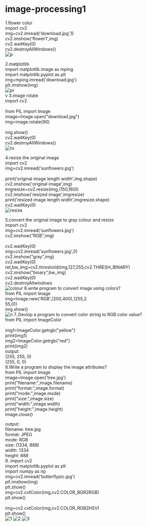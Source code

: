 # image-processing1
1.flower colur<br>
import cv2<br>
img=cv2.imread('download.jpg',1)<br>
cv2.imshow('flower1',img)<br>
cv2.waitKey(0)<br>
cv2.destroyAllWindows()<br>
![p](https://user-images.githubusercontent.com/98145915/174048358-3e71801e-8c8a-4321-b19c-7a9d312001a6.png)

2.matplotlib<br>
import matplotlib.image as mping<br>
import matplotlib.pyplot as plt<br>
img=mping.imread('download.jpg')<br>
plt.imshow(img)<br>
![pr](https://user-images.githubusercontent.com/98145915/174048578-8c840dce-ce42-4bb0-8f1b-7d8df3382da4.png)<br>
v
 3.image rotate<br>
 import cv2<br><br>
from PIL import Image<br>
image=Image.open("download.jpg")<br>
img=image.rotate(90)<br><br>
img.show()<br>
cv2.waitKey(0)<br>
cv2.destroyAllWindows()<br>
![ro](https://user-images.githubusercontent.com/98145915/174048841-ed88c70c-f9d8-4203-aa47-9d43b7a1bf50.png)<br>

4.resize the original image<br>
import cv2<br>
img=cv2.imread('sunflowers.jpg')<br><br>
print('original image length width',img.shape)<br>
cv2.imshow('original image',img)<br>
imgresize=cv2.resize(img,(150,160))<br>
cv2.imshow('resized image',imgresize)<br>
print('resized image length width',imgresize.shape)<br>
cv2.waitKey(0)<br>
![resize](https://user-images.githubusercontent.com/98145915/174047204-98560a67-dda4-446f-9164-d69fbccc2c59.png)


5.convert the original image to gray colour and resize<br>
import cv2<br>
img=cv2.imread('sunflowers.jpg')<br>
cv2.imshow("RGB",img)<br><br>
cv2.waitKey(0)<br>
img=cv2.imread('sunflowers.jpg',0)<br>
cv2.imshow("gray",img)<br>
cv2.waitKey(0)<br>
ret,bw_img=cv2.threshold(img,127,255,cv2.THRESH_BINARY)<br>
cv2.imshow("binary",bw_img)<br>
cv2.waitKey(0)<br>
cv2.destroyAllwindows<br>
![colour](https://user-images.githubusercontent.com/98145915/174048007-5635afdd-b8a8-4a1a-8284-2fdc17eab4ed.png)
6.write program to convert image using colors?<br>
from PIL import Image<br>
img=Image.new('RGB',(200,400),(255,2<br>55,0))<br>
img.show()<br>
![n](https://user-images.githubusercontent.com/98145915/174051330-4cfdbe50-35f9-405a-9a2b-81489d593100.png)
7..Devlop a program to convert color string to RGB color value?<br>
from PIL import ImageColor<br><br>
img1=ImageColor.getrgb("yellow")<br>
print(img1)<br>
img2=ImageColor.getrgb("red")<br>
print(img2)<br>
output:<br>
(255, 255, 0)<br>
(255, 0, 0)<br>
8.Write a program to display the image attributes?<br>
from PIL import Image<br>
image=Image.open('tree.jpg')<br>
print("filename:",image.filename)<br>
print("format:",image.format)<br>
print("mode:",image.mode)<br>
print("size:",image.size)<br>
print("width:",image.width)<br>
print("height:",image.height)<br>
image.close()<br>

output:<br>
filename: tree.jpg<br>
format: JPEG<br>
mode: RGB<br>
size: (1334, 888)<br>
width: 1334<br>
height: 888<br>
9. import cv2<br>
import matplotlib.pyplot as plt<br>
import numpy as np<br>
img=cv2.imread('butterflypic.jpg')<br>
plt.imshow(img)<br>
plt.show()<br>
img=cv2.cvtColor(img,cv2.COLOR_BGR2RGB)<br>
plt.show()<br><br>
img=cv2.cvtColor(img,cv2.COLOR_RGB2HSV)<br>
plt.show()<br>
![1](https://user-images.githubusercontent.com/98145915/174055098-19556aae-e648-4135-9449-282dcc4c01d4.png)
![2](https://user-images.githubusercontent.com/98145915/174055317-075011d0-d8be-4d3a-80f0-4c722e7f14a8.png)
![3](https://user-images.githubusercontent.com/98145915/174055458-a8927fd8-cbb6-4866-b4e4-4bc97c2c164b.png)

